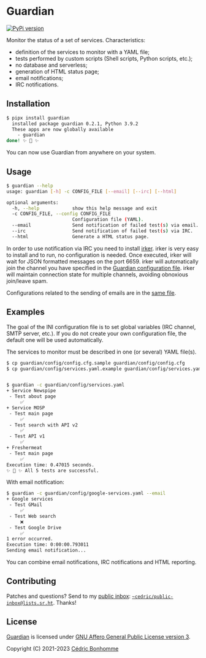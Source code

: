 # Guardian

[![PyPi version](https://img.shields.io/pypi/v/guardian.svg?style=flat-square)](https://pypi.org/project/guardian)

Monitor the status of a set of services. Characteristics:

- definition of the services to monitor with a YAML file;
- tests performed by custom scripts (Shell scripts, Python scripts, etc.);
- no database and serverless;
- generation of HTML status page;
- email notifications;
- IRC notifications.


## Installation

```bash
$ pipx install guardian
  installed package guardian 0.2.1, Python 3.9.2
  These apps are now globally available
    - guardian
done! ✨ 🌟 ✨
```

You can now use Guardian from anywhere on your system.


## Usage

```bash
$ guardian --help
usage: guardian [-h] -c CONFIG_FILE [--email] [--irc] [--html]

optional arguments:
  -h, --help            show this help message and exit
  -c CONFIG_FILE, --config CONFIG_FILE
                        Configuration file (YAML).
  --email               Send notification of failed test(s) via email.
  --irc                 Send notification of failed test(s) via IRC.
  --html                Generate a HTML status page.
```


In order to use notification via IRC you need to install
[irker](http://www.catb.org/~esr/irker/). irker is very easy to install and
to run, no configuration is needed. Once executed, irker will wait for JSON
formatted messages on the port 6659. irker will automatically join the channel
you have specified in the
[Guardian configuration file](guardian/config/conf.cfg.sample#L2).
irker will maintain connection state for multiple channels, avoiding obnoxious
join/leave spam.

Configurations related to the sending of emails are in the
[same file](guardian/config/conf.cfg.sample#L5).


## Examples

The goal of the INI configuration file is to set global variables (IRC channel, SMTP
server, etc.). If you do not create your own configuration file, the default one will
be used automatically.

The services to monitor must be described in one (or several) YAML file(s).


```bash
$ cp guardian/config/config.cfg.sample guardian/config/config.cfg
$ cp guardian/config/services.yaml.example guardian/config/services.yaml


$ guardian -c guardian/config/services.yaml
+ Service Newspipe
 - Test about page
     ✅
+ Service MOSP
 - Test main page
     ✅
 - Test search with API v2
     ✅
 - Test API v1
     ✅
+ Freshermeat
 - Test main page
     ✅
Execution time: 0.47015 seconds.
✨ 🌟 ✨ All 5 tests are successful.
```


With email notification:

```bash
$ guardian -c guardian/config/google-services.yaml --email
+ Google services
 - Test GMail
     ✅
 - Test Web search
     ❌
 - Test Google Drive
     ✅
1 error occurred.
Execution time: 0:00:00.793011
Sending email notification...
```

You can combine email notifications, IRC notifications and HTML reporting.


## Contributing

Patches and questions? Send to my [public
inbox](https://lists.sr.ht/~cedric/public-inbox):
[`~cedric/public-inbox@lists.sr.ht`](mailto:~cedric/public-inbox@lists.sr.ht).
Thanks!


## License

[Guardian](https://sr.ht/~cedric/guardian) is licensed under
[GNU Affero General Public License version 3](https://www.gnu.org/licenses/agpl-3.0.html).

Copyright (C) 2021-2023 [Cédric Bonhomme](https://www.cedricbonhomme.org)
